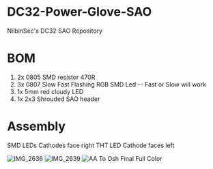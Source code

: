 # DC32-Power-Glove-SAO
NilbinSec's DC32 SAO Repository

# BOM
1. 2x 0805 SMD resistor 470R
2. 3x 0807 Slow Fast Flashing RGB SMD Led -- Fast or Slow will work
3. 1x 5mm red cloudy LED
4. 1x 2x3 Shrouded SAO header

# Assembly
SMD LEDs Cathodes face right
THT LED Cathode faces left


![IMG_2636](https://github.com/NilbinSec/DC32-Power-Glove-SAO/assets/85370905/5cebfe91-63f5-4994-99bc-05e6d06fec45)
![IMG_2639](https://github.com/NilbinSec/DC32-Power-Glove-SAO/assets/85370905/041220b5-6b8b-4eb7-9ebb-1e85be7e17f0)
![AA To Osh Final Full Color](https://github.com/NilbinSec/DC32-Power-Glove-SAO/assets/85370905/cfbfb51e-ff7c-4b06-8f07-e49b49cfff41)
